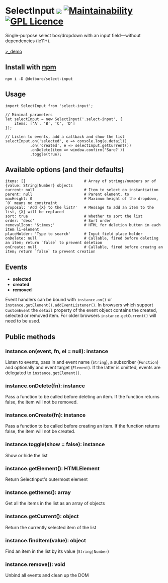 # SelectInput ![](https://img.shields.io/github/tag/pecuchet/select-input.svg?label=version&style=flat) [![Maintainability](https://api.codeclimate.com/v1/badges/d97692a882ba7d6d2b78/maintainability)](https://codeclimate.com/github/pecuchet/select-input/maintainability) [![GPL Licence](https://badges.frapsoft.com/os/gpl/gpl.png?v=103)](https://opensource.org/licenses/GPL-3.0/)

Single-purpose select box/dropdown with an input field&mdash;without dependencies (ie11+).  
<br>
<a href="https://pecuchet.github.io/select-input/" target="_blank" rel="noopener">&gt;_demo</a>

## Install with [npm](https://www.npmjs.com/package/@dotburo/select-input)
```
npm i -D @dotburo/select-input
```


## Usage
```
import SelectInput from 'select-input';

// Minimal parameters
let selectInput = new SelectInput('.select-input', {
    items: ['A', 'B', 'C', 'D']
});

// Listen to events, add a callback and show the list 
selectInput.on('selected', e => console.log(e.detail))
           .on('created', e => selectInput.getCurrent())
           .onDelete(item => window.confirm('Sure?'))
           .toggle(true);
```

## Available options (and their defaults)
```
items: []                          # Array of strings/numbers or of {value: String|Number} objects
current: null                      # Item to select on instantiation
parent: null                       # Parent element, to 
maxHeight: 0                       # Maximum height of the dropdown, `0` means no constraint
proposal: 'Add {X} to the list?'   # Message to add an item to the list, {X} will be replaced
sort: true                         # Whether to sort the list
order: 'desc'                      # Sort order
removalIcon: '&times;'             # HTML for deletion button in each item li-element
placeHolder: 'Type to search'      # Input field place holder
onDelete: null                     # Callable, fired before deleting an item; return `false` to prevent deletion
onCreate: null                     # Callable, fired before creatng an item; return `false` to prevent creation
```

## Events

- **selected**
- **created**
- **removed**

Event handlers can be bound with `instance.on()` or `instance.getElement().addEventListener()`. In browsers which
support `CustomEvent` the `detail` property of the event object contains the created, selected or removed item. 
For older browsers `instance.getCurrent()` will need to be used.

## Public methods

### instance.on(event, fn, el = null): instance
Listen to events, pass in and event name (`String`), a subscriber (`Function`) and optionally and event target (`Element`). 
If the latter is omitted, events are delegated to `instance.getElement()`.

### instance.onDelete(fn): instance
Pass a function to be called before deleting an item. If the function returns false, the item will not be removed.

### instance.onCreate(fn): instance
Pass a function to be called before creating an item. If the function returns false, the item will not be created.

### instance.toggle(show = false): instance
Show or hide the list

### instance.getElement(): HTMLElement
Return SelectInput's outermost element 

### instance.getItems(): array
Get all the items in the list as an array of objects

### instance.getCurrent(): object
Return the currently selected item of the list
 
### instance.findItem(value): object
Find an item in the list by its value (`String|Number`)

### instance.remove(): void
Unbind all events and clean up the DOM
